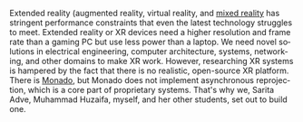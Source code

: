 <div class="fixtext" lang="en-US" allow_word="ILLIXR XR VR testbed Monado Huzaifa Sarita Adve reprojection">

Extended reality (augmented reality, virtual reality, and [mixed reality] has stringent performance constraints that even the latest technology struggles to meet.
Extended reality or XR devices need a higher resolution and frame rate than a gaming PC but use less power than a laptop.
We need novel solutions in electrical engineering, computer architecture, systems, networking, and other domains to make XR work.
However, researching XR systems is hampered by the fact that there is no realistic, open-source XR platform.
There is [Monado], but Monado does not implement asynchronous reprojection, which is a core part of proprietary systems.
That's why we, Sarita Adve, Muhammad Huzaifa, myself, and her other students, set out to build one.

[mixed reality]: https://en.wikipedia.org/wiki/Mixed_reality
[Monado]: https://monado.dev

</div>